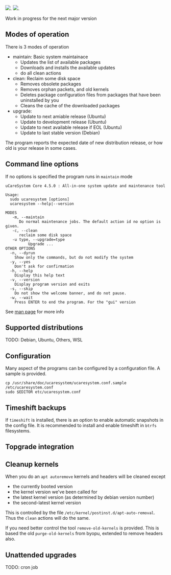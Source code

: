 [![](https://tokei.rs/b1/github/jtsagata/uCareSystem?category=lines)](https://github.com/jtsagata/uCareSystem).
[![](https://tokei.rs/b1/github/jtsagata/uCareSystem?category=code)](https://github.com/jtsagata/uCareSystem).

Work in progress for the next major version

## Modes of operation
There is 3 modes of operation

* maintain: Basic system maintainace
  - Updates the list of available packages
  - Downloads and installs the available updates
  - do all clean actions
 * clean: Reclaim some disk space
   - Removes obsolete packages
   - Removes orphan packets, and old kernels
   - Deletes package configuration files from packages that have been uninstalled by you
   - Cleans the cache of the downloaded packages
* upgrade: 
  - Update to next amiable release (Ubuntu)
  - Update to development release (Ubuntu)
  - Update to next available release if EOL (Ubuntu)
  - Update to last stable version (Debian)

The program reports the expected date of new distribution release, or how old is your release in some cases. 

## Command line options
If no options is specified the program runs in `maintain` mode

    uCareSystem Core 4.5.0 : All-in-one system update and maintenance tool
    
    Usage:
      sudo ucaresystem [options]
      ucaresystem --help|--version
    
    MODES
       -m, --maintain
          Do normal maintenance jobs. The default action id no option is given.
       -c, --clean
          reclaim some disk space
       -u type, --upgrade=type
              Upgrade ...
    OTHER OPTIONS
      -n, --dyrun
        Show only the commands, but do not modify the system
      -y, --yes
        Don't ask for confirmation
      -h, --help
        Display this help text
      -v, --version
        Display program version and exits
      -s, --skip
        Do not show the welcome banner, and do not pause.
      -w, --wait
        Press ENTER to end the program. For the "gui" version
    
See [man page](https://jtsagata.github.io/uCareSystem/man/ucaresystem.8.html) for more info



## Supported distributions
TODO: Debian, Ubuntu, Others, WSL

## Configuration
Many aspect of the programs can be configured by a configuration file. A sample is provided.

    cp /usr/share/doc/ucaresystem/ucaresystem.conf.sample /etc/ucaresystem.conf
    sudo $EDITOR etc/ucaresystem.conf

## Timeshift backups
If `timeshift` is installed, there is an option 
to enable automatic snapshots in the config file.
It is recommended to install and enable timeshift in `btrfs` filesystems. 
  
## Topgrade integration

## Cleanup kernels
When you do an `apt autoremove` kernels and headers will be cleaned except 
- the currently booted version
- the kernel version we've been called for
- the latest kernel version (as determined by debian version number)
- the second-latest kernel version
 
This is controlled by the file `/etc/kernel/postinst.d/apt-auto-removal`. 
Thus the `clean` actions will do the same.

If you need better control the tool `remove-old-kernels` is provided. 
This is based the old  `purge-old-kernels` from byopu, extended to remove headers also.

## Unattended upgrades
TODO: cron job  